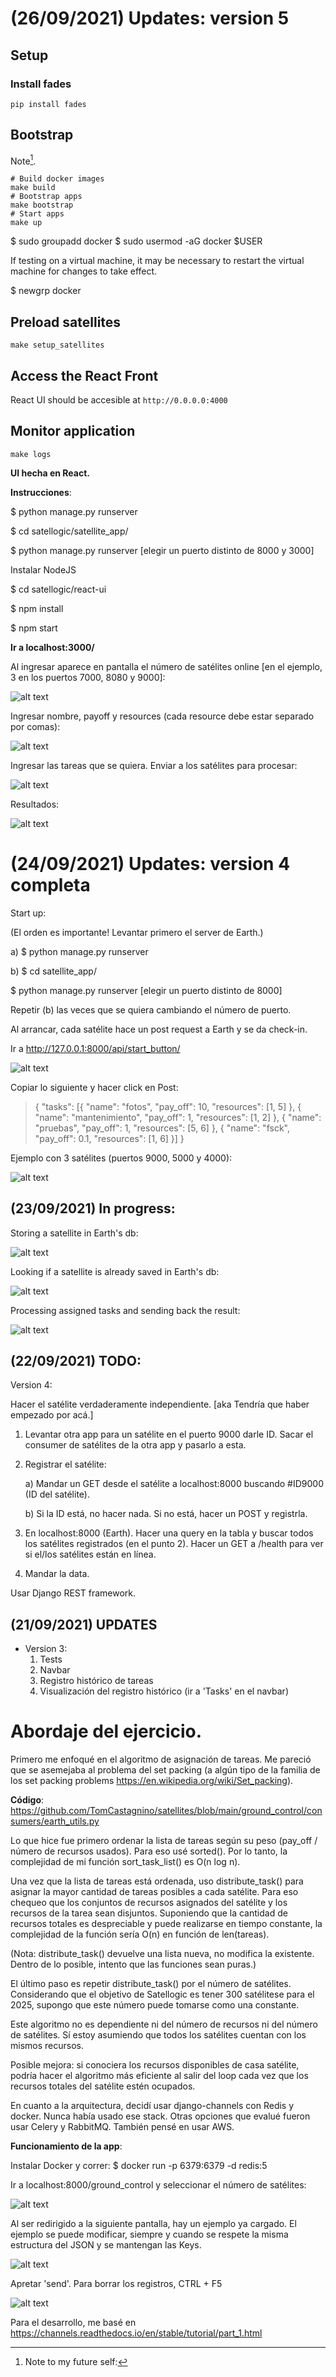 # (26/09/2021) Updates: version 5

## Setup

### Install fades

```
pip install fades
```

## Bootstrap

Note[^1].

```
# Build docker images
make build
# Bootstrap apps
make bootstrap
# Start apps
make up
```
[^1]: Note to my future self: 

 $ sudo groupadd docker
 $ sudo usermod -aG docker $USER


If testing on a virtual machine, it may be necessary to restart the virtual machine for changes to take effect.

 $ newgrp docker 


## Preload satellites
```
make setup_satellites
```

## Access the React Front

React UI should be accesible at `http://0.0.0.0:4000`

## Monitor application

```
make logs
```

**UI hecha en React.**

**Instrucciones**:


$ python manage.py runserver

$ cd satellogic/satellite_app/

$ python manage.py runserver [elegir un puerto distinto de 8000 y 3000]


Instalar NodeJS


$ cd satellogic/react-ui

$ npm install

$ npm start


**Ir a localhost:3000/**


Al ingresar aparece en pantalla el número de satélites online [en el ejemplo, 3 en los puertos 7000, 8080 y 9000]:

![alt text](.images/1react.png)

Ingresar nombre, payoff y resources (cada resource debe estar separado por comas):

![alt text](.images/2react.png)

Ingresar las tareas que se quiera.
Enviar a los satélites para procesar:

![alt text](.images/3react.png)

Resultados:

![alt text](.images/4react.png)

# (24/09/2021) Updates: version 4 completa

Start up:

(El orden es importante! Levantar primero el server de Earth.)

a) $ python manage.py runserver

b) $ cd satellite_app/

$ python manage.py runserver [elegir un puerto distinto de 8000]

Repetir (b) las veces que se quiera cambiando el número de puerto.

Al arrancar, cada satélite hace un post request a Earth y se da check-in.

Ir a http://127.0.0.1:8000/api/start_button/

![alt text](.images/1version_4.png)

Copiar lo siguiente y hacer click en Post:

> {
    "tasks": [{
        "name": "fotos",
        "pay_off": 10,
        "resources": [1, 5]
        },
        {
        "name": "mantenimiento",
        "pay_off": 1,
        "resources": [1, 2]
        },
        {
        "name": "pruebas",
        "pay_off": 1,
        "resources": [5, 6]
        },
        {
        "name": "fsck",
        "pay_off": 0.1,
        "resources": [1, 6]
        }]
}



Ejemplo con 3 satélites (puertos 9000, 5000 y 4000):

![alt text](.images/2version_4.png)


## (23/09/2021) In progress:

Storing a satellite in Earth's db:

![alt text](.images/saving_stl.png)

Looking if a satellite is already saved in Earth's db:

![alt text](.images/searching_stl.png)

Processing assigned tasks and sending back the result:

![alt text](.images/response_from_stl.png)


## (22/09/2021) TODO:

Version 4:

Hacer el satélite verdaderamente independiente. [aka Tendría que haber empezado por acá.]

1. Levantar otra app para un satélite en el puerto 9000 darle ID. Sacar el consumer de satélites de la otra app y pasarlo a esta.
2. Registrar el satélite:

	a) Mandar un GET desde el satélite a localhost:8000 buscando #ID9000 (ID del satélite).

	b) Si la ID está, no hacer nada. Si no está, hacer un POST y registrla.

3. En localhost:8000 (Earth). Hacer una query en la tabla y buscar todos los satélites registrados (en el punto 2). Hacer un GET a /health para ver si el/los satélites están en línea.
4. Mandar la data.

Usar Django REST framework.

## (21/09/2021) UPDATES

* Version 3: 
    1. Tests
    2. Navbar
    3. Registro histórico de tareas
    4. Visualización del registro histórico (ir a 'Tasks' en el navbar)



# Abordaje del ejercicio.

Primero me enfoqué en el algoritmo de asignación de tareas. Me pareció que se asemejaba al problema del set packing (a algún tipo de la familia de los set packing problems https://en.wikipedia.org/wiki/Set_packing).

**Código**: https://github.com/TomCastagnino/satellites/blob/main/ground_control/consumers/earth_utils.py

Lo que hice fue primero ordenar la lista de tareas según su peso (pay_off / número de  recursos usados). Para eso usé sorted(). Por lo tanto, la complejidad de mi función sort_task_list() es O(n log n).

Una vez que la lista de tareas está ordenada, uso distribute_task() para asignar la mayor cantidad de tareas posibles a cada satélite. Para eso chequeo que los conjuntos de recursos asignados del satélite y los recursos de la tarea sean disjuntos. Suponiendo que la cantidad de recursos totales es despreciable y puede realizarse en tiempo constante, la complejidad de la función sería O(n) en función de len(tareas).

(Nota: distribute_task() devuelve una lista nueva, no modifica la existente. Dentro de lo posible, intento que las funciones sean puras.)

El último paso es repetir distribute_task() por el número de satélites. Considerando que el objetivo de Satellogic es tener 300 satélitese para el 2025, supongo que este número puede tomarse como una constante.

Este algoritmo no es dependiente ni del número de recursos ni del número de satélites. Sí estoy asumiendo que todos los satélites cuentan con los mismos recursos.

Posible mejora: si conociera los recursos disponibles de casa satélite, podría hacer el algoritmo más eficiente al salir del loop cada vez que los recursos totales del satélite estén ocupados.

En cuanto a la arquitectura, decidí usar django-channels con Redis y docker. Nunca había usado ese stack. Otras opciones que evalué fueron usar Celery y RabbitMQ. También pensé en usar AWS.

**Funcionamiento de la app**:

Instalar Docker y correr: $ docker run -p 6379:6379 -d redis:5

Ir a localhost:8000/ground_control y seleccionar el número de satélites:

![alt text](.images/0_satellogic.png)

Al ser redirigido a la siguiente pantalla, hay un ejemplo ya cargado. El ejemplo se puede modificar, siempre y cuando se respete la misma estructura del JSON y se mantengan las Keys.

![alt text](.images/1_satellogic.png)

Apretar 'send'. Para borrar los registros, CTRL + F5

![alt text](.images/2_satellogic.png)

Para el desarrollo, me basé en https://channels.readthedocs.io/en/stable/tutorial/part_1.html